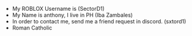 - My ROBLOX Username is (SectorD1)
- My Name is anthony, I live in PH (Iba Zambales)
- In order to contact me, send me a friend request in discord. (sxtord1)
- Roman Catholic

